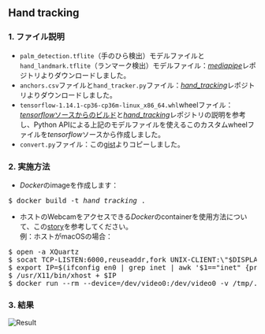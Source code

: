 ## Hand tracking

### 1. ファイル説明
- `palm_detection.tflite`（手のひら検出）モデルファイルと`hand_landmark.tflite`（ランマーク検出）モデルファイル：[*mediapipe*]レポジトリよりダウンロードしました。
- `anchors.csv`ファイルと`hand_tracker.py`ファイル：[*hand_tracking*]レポジトリよりダウンロードしました。
- `tensorflow-1.14.1-cp36-cp36m-linux_x86_64.whl`wheelファイル：[*tensorflow*ソースからのビルド]と[*hand_tracking*]レポジトリの説明を参考し、Python APIによる上記のモデルファイルを使えるこのカスタムwheelファイルを*tensorflow*ソースから作成しました。
- `convert.py`ファイル：この[gist]よりコピーしました。

### 2. 実施方法
- *Docker*のimageを作成します：
<pre>
$ docker build -t <i>hand_tracking</i> .
</pre>

- ホストのWebcamをアクセスできる*Docker*のcontainerを使用方法について、この[story]を参考してください。<br/>
例：ホストがmacOSの場合：
<pre>
$ open -a XQuartz
$ socat TCP-LISTEN:6000,reuseaddr,fork UNIX-CLIENT:\"$DISPLAY\"
$ export IP=$(ifconfig en0 | grep inet | awk '$1=="inet" {print $2}')
$ /usr/X11/bin/xhost + $IP
$ docker run --rm --device=/dev/video0:/dev/video0 -v /tmp/.X11-unix:/tmp/.X11-unix -e DISPLAY=$IP:0 <i>hand_tracking</i>
</pre>

### 3. 結果
![Result](/output.gif?raw=true "Result")

[*mediapipe*]: https://github.com/google/mediapipe/tree/master/mediapipe/models
[*hand_tracking*]: https://github.com/wolterlw/hand_tracking
[*tensorflow*ソースからのビルド]: https://www.tensorflow.org/install/source#docker_linux_builds
[gist]: https://gist.github.com/michaelosthege/cd3e0c3c556b70a79deba6855deb2cc8
[story]: https://medium.com/@jijupax/connect-the-webcam-to-docker-on-mac-or-windows-51d894c44468
